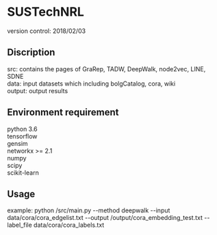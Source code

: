 # SUSTechNRL
version control: 2018/02/03

## Discription
src: contains the pages of GraRep, TADW, DeepWalk, node2vec, LINE, SDNE </br>
data: input datasets which including bolgCatalog, cora, wiki </br>
output: output results </br>

## Environment requirement
python 3.6 </br>
tensorflow </br>
gensim </br>
networkx >= 2.1 </br>
numpy </br>
scipy </br>
scikit-learn </br>

## Usage
example: python /src/main.py --method deepwalk --input data/cora/cora_edgelist.txt --output /output/cora_embedding_test.txt --label_file data/cora/cora_labels.txt

